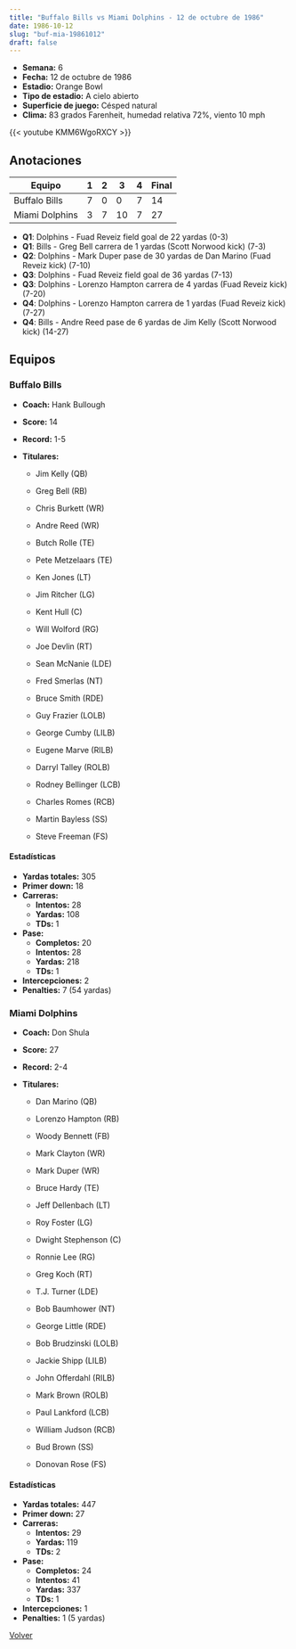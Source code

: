 ```yaml
---
title: "Buffalo Bills vs Miami Dolphins - 12 de octubre de 1986"
date: 1986-10-12
slug: "buf-mia-19861012"
draft: false
---
```


- **Semana:** 6
- **Fecha:** 12 de octubre de 1986
- **Estadio:** Orange Bowl
- **Tipo de estadio:** A cielo abierto
- **Superficie de juego:** Césped natural
- **Clima:** 83 grados Farenheit, humedad relativa 72%, viento 10 mph


{{< youtube KMM6WgoRXCY >}}


## Anotaciones
| Equipo | 1 | 2 | 3 | 4 | Final |
|--------|---|---|---|---|-------|
| Buffalo Bills  | 7 | 0 | 0 | 7  | 14 |
| Miami Dolphins  | 3 | 7 | 10 | 7  | 27 |
- **Q1**: Dolphins - Fuad Reveiz field goal de 22 yardas (0-3)
- **Q1**: Bills - Greg Bell carrera de 1 yardas (Scott Norwood kick) (7-3)
- **Q2**: Dolphins - Mark Duper pase de 30 yardas de Dan Marino (Fuad Reveiz kick) (7-10)
- **Q3**: Dolphins - Fuad Reveiz field goal de 36 yardas (7-13)
- **Q3**: Dolphins - Lorenzo Hampton carrera de 4 yardas (Fuad Reveiz kick) (7-20)
- **Q4**: Dolphins - Lorenzo Hampton carrera de 1 yardas (Fuad Reveiz kick) (7-27)
- **Q4**: Bills - Andre Reed pase de 6 yardas de Jim Kelly (Scott Norwood kick) (14-27)


## Equipos


### Buffalo Bills
* **Coach:** Hank Bullough
* **Score:** 14
* **Record:** 1-5
* **Titulares:** 

  * Jim Kelly (QB) 

  * Greg Bell (RB) 

  * Chris Burkett (WR) 

  * Andre Reed (WR) 

  * Butch Rolle (TE) 

  * Pete Metzelaars (TE) 

  * Ken Jones (LT) 

  * Jim Ritcher (LG) 

  * Kent Hull (C) 

  * Will Wolford (RG) 

  * Joe Devlin (RT) 

  * Sean McNanie (LDE) 

  * Fred Smerlas (NT) 

  * Bruce Smith (RDE) 

  * Guy Frazier (LOLB) 

  * George Cumby (LILB) 

  * Eugene Marve (RILB) 

  * Darryl Talley (ROLB) 

  * Rodney Bellinger (LCB) 

  * Charles Romes (RCB) 

  * Martin Bayless (SS) 

  * Steve Freeman (FS) 

#### Estadísticas
* **Yardas totales:** 305
* **Primer down:** 18
* **Carreras:**
  * **Intentos:** 28
  * **Yardas:** 108
  * **TDs:** 1
* **Pase:**
  * **Completos:** 20
  * **Intentos:** 28
  * **Yardas:** 218
  * **TDs:** 1
* **Intercepciones:** 2
* **Penalties:** 7 (54 yardas)

### Miami Dolphins
* **Coach:** Don Shula
* **Score:** 27
* **Record:** 2-4
* **Titulares:** 

  * Dan Marino (QB) 

  * Lorenzo Hampton (RB) 

  * Woody Bennett (FB) 

  * Mark Clayton (WR) 

  * Mark Duper (WR) 

  * Bruce Hardy (TE) 

  * Jeff Dellenbach (LT) 

  * Roy Foster (LG) 

  * Dwight Stephenson (C) 

  * Ronnie Lee (RG) 

  * Greg Koch (RT) 

  * T.J. Turner (LDE) 

  * Bob Baumhower (NT) 

  * George Little (RDE) 

  * Bob Brudzinski (LOLB) 

  * Jackie Shipp (LILB) 

  * John Offerdahl (RILB) 

  * Mark Brown (ROLB) 

  * Paul Lankford (LCB) 

  * William Judson (RCB) 

  * Bud Brown (SS) 

  * Donovan Rose (FS) 

#### Estadísticas
* **Yardas totales:** 447
* **Primer down:** 27
* **Carreras:**
  * **Intentos:** 29
  * **Yardas:** 119
  * **TDs:** 2
* **Pase:**
  * **Completos:** 24
  * **Intentos:** 41
  * **Yardas:** 337
  * **TDs:** 1
* **Intercepciones:** 1
* **Penalties:** 1 (5 yardas)


[Volver](/historia/1986)
